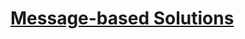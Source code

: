 # [Message-based Solutions](https://learn.microsoft.com/en-us/training/paths/az-204-develop-message-based-solutions/)
